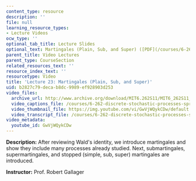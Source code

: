 ```yaml
---
content_type: resource
description: ''
file: null
learning_resource_types:
- Lecture Videos
ocw_type: ''
optional_tab_title: Lecture Slides
optional_text: Martingales (Plain, Sub, and Super) ([PDF](/courses/6-262-discrete-stochastic-processes-spring-2011/resources/mit6_262s11_lec23))
parent_title: Video Lectures
parent_type: CourseSection
related_resources_text: ''
resource_index_text: ''
resourcetype: Video
title: 'Lecture 23: Martingales (Plain, Sub, and Super)'
uid: b2827c79-deca-b8dc-9989-ef928903d253
video_files:
  archive_url: http://www.archive.org/download/MIT6.262S11/MIT6_262S11_lec23_300k.mp4
  video_captions_file: /courses/6-262-discrete-stochastic-processes-spring-2011/05c33647b5295d3ab558a6821c4cb12a_GwVjWQykCDw.vtt
  video_thumbnail_file: https://img.youtube.com/vi/GwVjWQykCDw/default.jpg
  video_transcript_file: /courses/6-262-discrete-stochastic-processes-spring-2011/53611052fee2195f4342dad6c473d68a_GwVjWQykCDw.pdf
video_metadata:
  youtube_id: GwVjWQykCDw
---
```


**Description:** After reviewing Wald's identity, we introduce martingales and show they include many processes already studied. Next, submartingales, supermartingales, and stopped (simple, sub, super) martingales are introduced.

**Instructor:** Prof. Robert Gallager